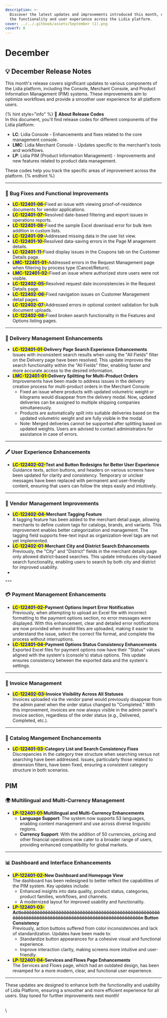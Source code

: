 ```yaml
---
description: >-
  Discover the latest updates and improvements introduced this month, enhancing
  the functionality and user experience across the Lidia platform.
cover: ../../.gitbook/assets/September (1).png
coverY: 0
---
```


# December

## 💡 **December Release Notes**

This month's release covers significant updates to various components of the Lidia platform, including the Console, Merchant Console, and Product Information Management (PIM) systems. These improvements aim to optimize workflows and provide a smoother user experience for all platform users.

{% hint style="info" %}
🔎 **About Release Codes**\
In this document, you'll find release codes for different components of the Lidia platform:

* **LC**: Lidia Console - Enhancements and fixes related to the core management console.
* **LMC**: Lidia Merchant Console - Updates specific to the merchant's tools and workflows.
* **LP**: Lidia PIM (Product Information Management) - Improvements and new features related to product data management.

These codes help you track the specific areas of improvement across the platform.
{% endhint %}

***

### 🚀 Bug Fixes and Functional Improvements

* <mark style="color:blue;">**LC-122401-06-**</mark>Fixed an issue with viewing proof-of-residence documents for vendor applications.
* <mark style="color:blue;">**LC-122401-07-**</mark>Resolved date-based filtering and export issues in operations reports.
* <mark style="color:blue;">**LC-122401-08-**</mark>Fixed the sample Excel download error for bulk item addition in custom lists.
* <mark style="color:blue;">**LC-122401-09-**</mark>Addressed missing data in the user list view.
* <mark style="color:blue;">**LC-122401-10-**</mark>Resolved data-saving errors in the Page M anagement details.
* <mark style="color:blue;">**LC-122401-11-**</mark>Fixed display issues in the Coupons tab on the Customer Details page.
* <mark style="color:blue;">**LMC-122401-01-**</mark>Addressed errors in the Request Management page when filtering by process type (Cancel/Return).
* <mark style="color:blue;">**LMC-122401-02-**</mark>Fixed an issue where authorized store users were not visible.
* <mark style="color:blue;">**LC-122402-05-**</mark>Resolved request date inconsistencies in the Request Details page.
* <mark style="color:blue;">**LC-122402-06-**</mark>Fixed navigation issues on Customer Management detail pages.
* <mark style="color:blue;">**LC-122402-07-**</mark>Addressed errors in optional content validation for bulk document uploads.
* <mark style="color:blue;">**LC-122402-08-**</mark>Fixed broken search functionality in the Features and Options listing pages.



***

### 🚚 Delivery Management Enhancements

* <mark style="color:blue;">**LC-122401-01-**</mark>**Delivery Page Search Experience Enhancements**\
  Issues with inconsistent search results when using the "All Fields" filter on the Delivery page have been resolved. This update improves the search functionality within the "All Fields" filter, enabling faster and more accurate access to the desired information.
* <mark style="color:blue;">**LMC-122401-01-**</mark>**Delivery Splitting for Multi-Product Orders**\
  Improvements have been made to address issues in the delivery creation process for multi-product orders in the Merchant Console:
  * Fixed an issue where products with updated volumetric weight or kilograms would disappear from the delivery modal. Now, updated deliveries can be assigned to multiple shipping companies simultaneously.
  * Products are automatically split into suitable deliveries based on the updated volumetric weight and are fully visible in the modal.
  * Note: Merged deliveries cannot be supported after splitting based on updated weights. Users are advised to contact administrators for assistance in case of errors.

***

### **🖊️ User Experience Enhancements**

* <mark style="color:blue;">**LC-122402-02-**</mark>**Text and Button Redesigns for Better User Experience**\
  Guidance texts, action buttons, and headers on various screens have been updated for clarity and consistency. Temporary or unclear messages have been replaced with permanent and user-friendly content, ensuring that users can follow the steps easily and intuitively.

***

### 🛒 Vendor Management Improvements

* <mark style="color:blue;">**LC-122402-04-**</mark>**Merchant Tagging Feature**\
  A tagging feature has been added to the merchant detail page, allowing merchants to define custom tags for catalogs, brands, and variants. This improvement enables better categorization and management. The tagging field supports free-text input as organization-level tags are not yet implemented.
* <mark style="color:blue;">**LC-122402-01-**</mark>**Merchant City and District Search Enhancements**\
  Previously, the "City" and "District" fields in the merchant details page only allowed district-based searches. This update introduces city-based search functionality, enabling users to search by both city and district for improved usability.
*

    ***

### 💳 Payment Management Enhancements

* <mark style="color:blue;">**LC-122401-02-**</mark>**Payment Options Import Error Notification**\
  Previously, when attempting to upload an Excel file with incorrect formatting to the payment options section, no error messages were displayed. With this enhancement, clear and detailed error notifications are now provided when invalid files are uploaded, making it easier to understand the issue, select the correct file format, and complete the process without interruptions.
* <mark style="color:blue;">**LC-122401-04-**</mark>**Payment Options Status Consistency Enhancements**\
  Exported Excel files for payment options now have their "Status" values aligned with the system's (console's) status options. This update ensures consistency between the exported data and the system's settings.

***

### 📑 Invoice Management

* <mark style="color:blue;">**LC-122402-03-**</mark>**Invoice Visibility Across All Statuses**\
  Invoices uploaded via the vendor panel would previously disappear from the admin panel when the order status changed to "Completed." With this improvement, invoices are now always visible in the admin panel's invoice section, regardless of the order status (e.g., Delivered, Completed, etc.).

***

### 📁 Catalog Mangement Enchancements

* <mark style="color:blue;">**LC-122401-03-**</mark>**Category List and Search Consistency Fixes**\
  Discrepancies in the category tree structure when searching versus not searching have been addressed. Issues, particularly those related to dimension filters, have been fixed, ensuring a consistent category structure in both scenarios.

## PIM

### **🌍 Multilingual and Multi-Currency Management**

* <mark style="color:blue;">**LP-122401-01-**</mark>**Multilingual and Multi-Currency Enhancements**
  * **Language Support**: The system now supports 53 languages, enabling content management and use across diverse linguistic regions.
  * **Currency Support**: With the addition of 50 currencies, pricing and other financial operations now cater to a broader range of users, providing enhanced compatibility for global markets.

***

### **📊 Dashboard and Interface Enhancements**

* <mark style="color:blue;">**LP-122401-02-**</mark>**New Dashboard and Homepage View**\
  The dashboard has been redesigned to better reflect the capabilities of the PIM system. Key updates include:
  * Enhanced insights into data quality, product status, categories, product families, workflows, and channels.
  * A modernized layout for improved usability and functionality.
* <mark style="color:blue;">**LP-122401-03-**</mark>**Actioööööööööööööööööööööööööööööööööööööööööööööööööööööööööööööööööööööööööööööööööööööööööööööööööööön Button Consistency**\
  Previously, action buttons suffered from color inconsistencies and lack of standardization. Updates have been made to:
  * Standardize button appearances for a cohesive visual and functional experience.
  * Improve interaction clarity, making screens more intuitive and user-friendly.
* <mark style="color:blue;">**LP-122401-04-**</mark>**Services and Flows Page Enhancements**\
  The Services and Flows page, which had an outdated design, has been revamped for a more modern, clear, and functional user experience.

***

These updates are designed to enhance both the functionality and usability of Lidia Platform, ensuring a smoother and more efficient experience for all users. Stay tuned for further improvements next month!

\
\
